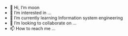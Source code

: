 - 👋 Hi, I’m moon
- 👀 I’m interested in ...
- 🌱 I’m currently learning Information system engineering 
- 💞️ I’m looking to collaborate on ...
- 📫 How to reach me ...

<!---
mfdul/mfdul is a ✨ special ✨ repository because its `README.md` (this file) appears on your GitHub profile.
You can click the Preview link to take a look at your changes.
--->
